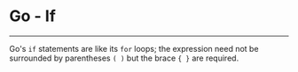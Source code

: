 # Go - If

---

Go's `if` statements are like its `for` loops; the expression need not be surrounded by parentheses `( )` but the brace `{ }` are required.
